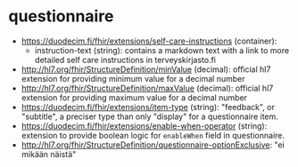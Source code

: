# questionnaire

* https://duodecim.fi/fhir/extensions/self-care-instructions (container):
    * instruction-text (string): contains a markdown text with a link to more detailed self care instructions in terveyskirjasto.fi
* http://hl7.org/fhir/StructureDefinition/minValue (decimal): official hl7 extension for providing minimum value for a decimal number
* http://hl7.org/fhir/StructureDefinition/maxValue (decimal): official hl7 extension for providing maximum value for a decimal number
* https://duodecim.fi/fhir/extensions/item-type (string): "feedback", or "subtitle", a preciser type than only "display" for a questionnaire item.
*  https://duodecim.fi/fhir/extensions/enable-when-operator (string): extension to provide boolean logic for `enableWhen` field in questionnaire.
* http://hl7.org/fhir/StructureDefinition/questionnaire-optionExclusive: "ei mikään näistä"